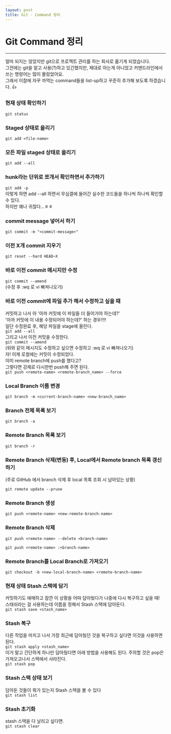 ```yaml
---
layout: post
title: Git - Command 정리
---
```


# Git Command 정리

---

얼마 되지는 않았지만 git으로 프로젝트 관리를 하는 회사로 옮기게 되었습니다.  
그전에는 git을 알고 사용(?)하고 있긴했지만, 제대로 아는게 아니었고 커맨드라인에서 쓰는 명령어는 많이 몰랐었어요.  
그래서 이참에 자꾸 까먹는 command들을 list-up하고 꾸준히 추가해 보도록 하겠습니다. 👍    

### 현재 상태 확인하기  
`git status`  

### Staged 상태로 올리기  
`git add <file-name>`  

### 모든 파일 staged 상태로 올리기
`git add --all`  

### hunk라는 단위로 쪼개서 확인하면서 추가하기  
`git add -p`  
이렇게 하면 add --all 하면서 무심결에 들어간 실수한 코드들을 하나씩 하나씩 확인할 수 있다.  
하지만 꽤나 귀찮다...ㅎㅎ  

### commit message 넣어서 하기
`git commit -m "<commit-message>"`  

### 이전 X개 commit  지우기
`git reset --hard HEAD~X`  

### 바로 이전 commit **메시지만** 수정
`git commit --amend`  
(수정 후 :wq 로 vi 빠져나오기)    

### 바로 이전 commit에 **파일 추가** 해서 수정하고 싶을 때  
커밋하고 나서 아 '아까 커밋에 이 파일들 더 들어가야 하는데?'  
'아까 커밋에 이 내용 수정되어야 하는데?' 하는 경우!!!!  
일단 수정완료 후, 해당 파일을 stage에 올린다.  
`git add --all`  
그리고 나서 이전 커밋을 수정한다.  
`git commit --amend`  
(위와 같이 메시지도 수정하고 싶으면 수정하고 :wq 로 vi 빠져나오기)  
자! 이제 로컬에는 커밋이 수정되었다.  
이미 remote branch에 push를 했다고?  
그렇다면 강제로 다시한번 push해 주면 된다.  
`git push <remote-name> <remote-branch_name> --force`  

### Local Branch 이름 변경  
`git branch -m <current-branch-name> <new-branch_name>`  

### Branch 전체 목록 보기  
`git branch -a`  

### Remote Branch 목록 보기  
`git branch -r`  

### Remote Branch 삭제(변동) 후, Local에서 Remote branch 목록 갱신하기  
(주로 GitHub 에서 branch 삭제 후 local 목록 조회 시 남아있는 상황)  

`git remote update --prune`  

### Remote Branch 생성  
`git push <remote-name> <new-remote-branch-name>`  

### Remote Branch 삭제  
`git push <remote-name> --delete <branch-name>`  

`git push <remote-name> :<branch-name>`

### Remote Branch를 Local Branch로 가져오기  
`git checkout -b <new-local-branch-name> <remote-branch-name>`

### 현재 상태 Stash 스택에 담기  
커밋하기도 애매하고 잠깐 이 상황을 어따 담아뒀다가 나중에 다시 복구하고 싶을 때!  
스태쉬라는 걸 사용하는데 이름을 정해서 Stash 스택에 담아둔다.  
`git stash save <stash_name>`  

### Stash 복구  
다른 작업을 마치고 나서 가장 최근에 담아뒀던 것을 복구하고 싶다면 이것을 사용하면 된다.  
`git stash apply <stash_name>`    
이거 말고 간단하게 하나만 담아뒀다면 아래 방법을 사용해도 된다. 주의할 것은 pop은 가져오고나서 스택에서 사라진다.   
`git stash pop`  

### Stash 스택 상태 보기  
담아둔 것들이 뭐가 있는지 Stash 스택을 볼 수 있다  
`git stash list`  

### Stash 초기화  
stash 스택을 다 날리고 싶다면.  
`git stash clear`

